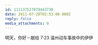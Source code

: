 ```yaml
---
id: 111137527879443730
date: 2011-07-28T02:53:00.000Z
reply: false
media_attachments: 0
---
```


明天，你好－献给 7·23 温州动车事故中的伊伊 ​​​​

